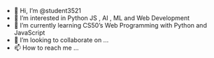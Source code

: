 - 👋 Hi, I’m @student3521
- 👀 I’m interested in Python JS , AI , ML and Web Development
- 🌱 I’m currently learning CS50’s Web Programming with Python and JavaScript
- 💞️ I’m looking to collaborate on ...
- 📫 How to reach me ...

<!---
student3521/student3521 is a ✨ special ✨ repository because its `README.md` (this file) appears on your GitHub profile.
You can click the Preview link to take a look at your changes.
--->
